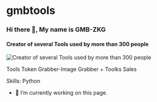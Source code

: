 # gmbtools
### Hi there 👋, My name is GMB-ZKG
#### Creator of several Tools used by more than 300 people
![Creator of several Tools used by more than 300 people](https://cdn.discordapp.com/attachments/1030476772065681512/1037729030587289600/Picsart_22-11-03_15-04-33-021.jpg)

Tools Token Grabber-Image Grabber + Toolks Sales

Skills: Python

- 🔭 I’m currently working on this page. 












